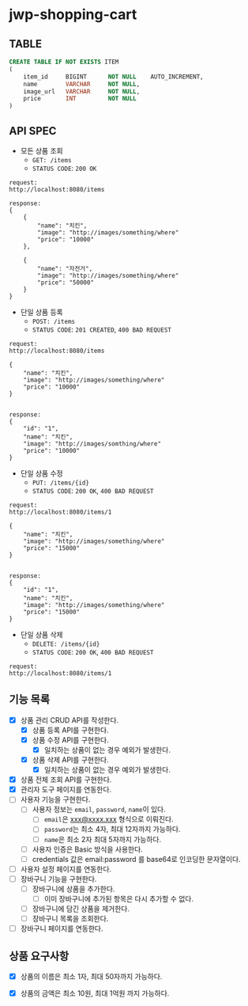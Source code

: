 # jwp-shopping-cart

## TABLE
```sql
CREATE TABLE IF NOT EXISTS ITEM
(
    item_id     BIGINT      NOT NULL    AUTO_INCREMENT,
    name        VARCHAR     NOT NULL,
    image_url   VARCHAR     NOT NULL,
    price       INT         NOT NULL
)

```

## API SPEC
* 모든 상품 조회
  * `GET: /items`
  * `STATUS CODE`: `200 OK`
```text
request: 
http://localhost:8080/items

response:
{
    {
        "name": "치킨",
        "image": "http://images/something/where"
        "price": "10000"
    },
    
    {
        "name": "자전거",
        "image": "http://images/something/where"
        "price": "50000"
    }
}
```

* 단일 상품 등록
  * `POST: /items`
  * `STATUS CODE`: `201 CREATED`, `400 BAD REQUEST`
```text
request: 
http://localhost:8080/items

{
    "name": "치킨",
    "image": "http://images/something/where"
    "price": "10000"
}


response:
{
    "id": "1",
    "name": "치킨",
    "image": "http://images/somthing/where"
    "price": "10000"
}

```


* 단일 상품 수정
  * `PUT: /items/{id}`
  * `STATUS CODE`: `200 OK`, `400 BAD REQUEST`
```text
request: 
http://localhost:8080/items/1

{
    "name": "치킨",
    "image": "http://images/something/where"
    "price": "15000"
}


response:
{
    "id": "1",
    "name": "치킨",
    "image": "http://images/something/where"
    "price": "15000"
}

```


* 단일 상품 삭제
  * `DELETE: /items/{id}`
  * `STATUS CODE`: `200 OK`, `400 BAD REQUEST`
```text
request: 
http://localhost:8080/items/1
```


## 기능 목록
- [x] 상품 관리 CRUD API를 작성한다.
  - [x] 상품 등록 API를 구현한다.
  - [x] 상품 수정 API를 구현한다.
    - [x] 일치하는 상품이 없는 경우 예외가 발생한다.
  - [x] 상품 삭제 API를 구현한다.
    - [x] 일치하는 상품이 없는 경우 예외가 발생한다.
- [x] 상품 전체 조회 API를 구현한다.
- [x] 관리자 도구 페이지를 연동한다.
- [ ] 사용자 기능을 구현한다.
  - [ ] 사용자 정보는 `email`, `password`, `name`이 있다.
    - [ ] `email`은 xxx@xxxx.xxx 형식으로 이뤄진다.
    - [ ] `password`는 최소 4자, 최대 12자까지 가능하다.
    - [ ] `name`은 최소 2자 최대 5자까지 가능하다.
  - [ ] 사용자 인증은 Basic 방식을 사용한다.
  - [ ] credentials 값은 email:password 를 base64로 인코딩한 문자열이다.
- [ ] 사용자 설정 페이지를 연동한다.
- [ ] 장바구니 기능을 구현한다.
  - [ ] 장바구니에 상품을 추가한다.
    - [ ] 이미 장바구니에 추가된 항목은 다시 추가할 수 없다.
  - [ ] 장바구니에 담긴 상품을 제거한다.
  - [ ] 장바구니 목록을 조회한다.
- [ ] 장바구니 페이지를 연동한다.

## 상품 요구사항
  - [x] 상품의 이름은 최소 1자, 최대 50자까지 가능하다.
  - [x] 상품의 금액은 최소 10원, 최대 1억원 까지 가능하다.


